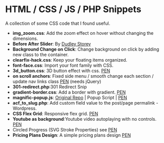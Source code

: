 # HTML / CSS / JS / PHP Snippets
A collection of some CSS code that I found useful.

<ul>
  <li><b>img_zoom.css</b>: Add the zoom effect on hover without changing the dimensions.  </li>
  <li><b>Before After Slider</b>: By <a href="https://codepen.io/dudleystorey"> Dudley Storey </a></li>
  <li><b>Background Change on Click</b>: Change background on click by adding new class to the container.</li>
  <li><b>clearfix-hack.css</b>: Keep your floating items organized.</li>
  <li><b>font-face.css</b>: Import your font family with CSS.</li>
  <li><b>3d_button.css</b>: 3D button effect with css. <a href="https://codepen.io/stakitos/pen/zYOyXWK">PEN</a></li>
  <li><b>on scroll anchors</b>: Fixed side menu / smooth change each section / update nav links class <a href="https://codepen.io/stakitos/pen/gOYJVap">PEN</a> (needs jQuery)</li>
  <li><b>301-redirect.php</b>:301 Redirect Snip</li>
  <li><b>gradient-border.css</b>: Add a border with gradient. <a href="https://codepen.io/stakitos/pen/mdbNBoB">PEN</a></li>
  <li><b>magnific-popup.js</b>: <a href="https://github.com/dimsemenov/Magnific-Popup">Original Repo</a> | Popup Script | <a href="https://codepen.io/stakitos/pen/ExxaOOx">PEN</a></li>
  <li><b>acf_to_slug.php</b>: Add custom field value to the post/page permalink - Wordpress.</li>
  <li><b>CSS Flex Grid</b>: Responsive flex grid. <a href="https://codepen.io/stakitos/pen/gOOaazw">PEN</a></li>
  <li><b>Youtube as background</b>:Youtube video autoplaying with no controls. <a href="https://codepen.io/stakitos/pen/GRRWmGJ">PEN</a> </li>
  <li>Circled Progress (SVG Stroke Properties) see <a href="https://codepen.io/stakitos/pen/wvvdOeJ">PEN</a></li>
  <li><b>Pricing Plans Design</b>: A simple pricing plans design <a href="https://codepen.io/stakitos/full/BaamVJx">PEN</a></li>
</ul>

